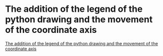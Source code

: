 # The addition of the legend of the python drawing and the movement of the coordinate axis
[The addition of the legend of the python drawing and the movement of the coordinate axis](https://aiwithcloud.com/2022/09/16/the_addition_of_the_legend_of_the_python_drawing_and_the_movement_of_the_coordinate_axis/)